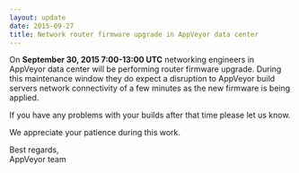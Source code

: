 ```yaml
---
layout: update
date: 2015-09-27
title: Network router firmware upgrade in AppVeyor data center
---
```


On **September 30, 2015 7:00-13:00 UTC** networking engineers in AppVeyor data center will be performing router firmware upgrade. During this maintenance window they do expect a disruption to AppVeyor build servers network connectivity of a few minutes as the new firmware is being applied.

If you have any problems with your builds after that time please let us know.

We appreciate your patience during this work.

Best regards,<br>
AppVeyor team
